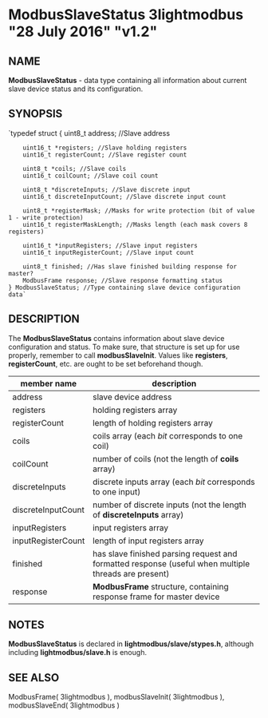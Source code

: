 # ModbusSlaveStatus 3lightmodbus "28 July 2016" "v1.2"

## NAME
**ModbusSlaveStatus** - data type containing all information about current slave device status and its configuration.

## SYNOPSIS
`typedef struct
	{
		uint8_t address; //Slave address

		uint16_t *registers; //Slave holding registers
		uint16_t registerCount; //Slave register count

		uint8_t *coils; //Slave coils
		uint16_t coilCount; //Slave coil count

		uint8_t *discreteInputs; //Slave discrete input
		uint16_t discreteInputCount; //Slave discrete input count

		uint8_t *registerMask; //Masks for write protection (bit of value 1 - write protection)
		uint16_t registerMaskLength; //Masks length (each mask covers 8 registers)

		uint16_t *inputRegisters; //Slave input registers
		uint16_t inputRegisterCount; //Slave input count

		uint8_t finished; //Has slave finished building response for master?
		ModbusFrame response; //Slave response formatting status
	} ModbusSlaveStatus; //Type containing slave device configuration data`

## DESCRIPTION
The **ModbusSlaveStatus** contains information about slave device configuration and status. To make sure, that structure is set up for use properly,
remember to call **modbusSlaveInit**. Values like **registers**, **registerCount**, etc. are ought to be set beforehand though.

| member name       | description                                                                                          |
|-------------------|------------------------------------------------------------------------------------------------------|
| address           | slave device address                                                                                 |
| registers         | holding registers array                                                                              |
| registerCount     | length of holding registers array                                                                    |
| coils             | coils array (each *bit* corresponds to one coil)                                                     |
| coilCount         | number of coils (not the length of **coils** array)                                                  |
| discreteInputs    | discrete inputs array (each *bit* corresponds to one input)                                          |
| discreteInputCount| number of discrete inputs (not the length of **discreteInputs** array)                               |
| inputRegisters    | input registers array                                                                                |
| inputRegisterCount| length of input registers array                                                                      |
| finished          | has slave finished parsing request and formatted response (useful when multiple threads are present) |
| response          | **ModbusFrame** structure, containing response frame for master device                               |

## NOTES
**ModbusSlaveStatus** is declared in **lightmodbus/slave/stypes.h**, although including **lightmodbus/slave.h** is enough.

## SEE ALSO
ModbusFrame( 3lightmodbus ), modbusSlaveInit( 3lightmodbus ), modbusSlaveEnd( 3lightmodbus )
